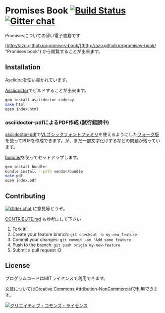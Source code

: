 # Promises Book [![Build Status](https://travis-ci.org/azu/promises-book.png)](https://travis-ci.org/azu/promises-book) [![Gitter chat](https://badges.gitter.im/azu/promises-book.png)](https://gitter.im/azu/promises-book)

Promisesについての薄い電子書籍です

[http://azu.github.io/promises-book/](http://azu.github.io/promises-book/ "Promises book") から閲覧することが出来ます。

## Installation

Asciidocを使い書かれています。

[Asciidoctor](http://asciidoctor.org/ "Asciidoctor")でビルドすることが出来ます。

``` sh
gem install asciidoctor coderay
make html
open index.html
```

### asciidoctor-pdfによるPDF作成 (試行錯誤中)
[asciidoctor-pdf](https://github.com/opendevise/asciidoctor-pdf)で[VLゴシックフォントファミリ](http://vlgothic.dicey.org/)を使えるようにした[フォーク版](https://github.com/hnakamur/asciidoctor-pdf/tree/vlgothic_font_support)を使ってPDFを作成できます。が、まだ一部文字化けするなどの問題が残っています。

[bundler](http://rubygems.org/gems/bundler)を使ってセットアップします。

```sh
gem install bundler
bundle install --path vendor/bundle
make pdf
open index.pdf
```

## Contributing

[![Gitter chat](https://badges.gitter.im/azu/promises-book.png)](https://gitter.im/azu/promises-book) に意見等どうぞ。

[CONTRIBUTE.md](CONTRIBUTE.md "CONTRIBUTE.md") も参考にして下さい

1. Fork it!
2. Create your feature branch: `git checkout -b my-new-feature`
3. Commit your changes: `git commit -am 'Add some feature'`
4. Push to the branch: `git push origin my-new-feature`
5. Submit a pull request :D

## License

プログラムコードはMITライセンスで利用できます。

文章については<a rel="license" href="http://creativecommons.org/licenses/by-nc/4.0/">Creative Commons Attribution-NonCommercial</a>で利用できます。

<a rel="license" href="http://creativecommons.org/licenses/by-nc/4.0/"><img alt="クリエイティブ・コモンズ・ライセンス" style="border-width:0" src="http://i.creativecommons.org/l/by-nc/4.0/88x31.png" /></a>

